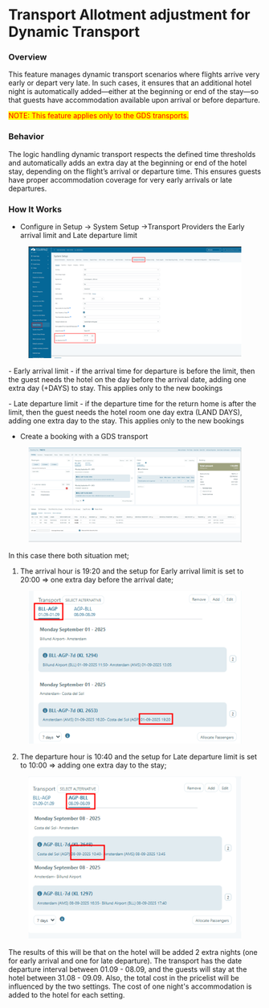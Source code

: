 # Transport Allotment adjustment for Dynamic Transport

### Overview

This feature manages dynamic transport scenarios where flights arrive very early or depart very late. In such cases, it ensures that an additional hotel night is automatically added—either at the beginning or end of the stay—so that guests have accommodation available upon arrival or before departure.

<mark style="color:red;">NOTE: This feature applies only to the GDS transports.</mark>

### Behavior

The logic handling dynamic transport respects the defined time thresholds and automatically adds an extra day at the beginning or end of the hotel stay, depending on the flight’s arrival or departure time. This ensures guests have proper accommodation coverage for very early arrivals or late departures.

### How It Works

* Configure in Setup -> System Setup ->Transport Providers the Early arrival limit and Late departure limit

<figure><img src="../../.gitbook/assets/image (2) (1) (1) (1) (1) (1) (1) (1) (1) (1) (1) (1) (1) (1) (1) (1) (1) (1) (1).png" alt=""><figcaption></figcaption></figure>

&#x20;       \- Early arrival limit - if the arrival time for departure is before the limit, then the guest needs the hotel on the day before the arrival date, adding one extra day (+DAYS) to stay. This applies only to the new bookings

&#x20;      \- Late departure limit - if the departure time for the return home is after the limit, then the guest needs the hotel room one day extra (LAND DAYS), adding one extra day to the stay. This applies only to the new bookings

* Create a booking with a GDS transport

<figure><img src="../../.gitbook/assets/image (3) (1) (1) (1) (1) (1) (1) (1) (1) (1) (1) (1) (1) (1) (1).png" alt=""><figcaption></figcaption></figure>

In this case there both situation met;

1. The arrival hour is 19:20 and the setup for Early arrival limit is set to 20:00 ⇒ one extra day before the arrival date;

<figure><img src="../../.gitbook/assets/image (4) (1) (1) (1) (1) (1) (1) (1) (1) (1).png" alt=""><figcaption></figcaption></figure>

2. The departure hour is 10:40 and the setup for Late departure limit is set to 10:00 ⇒ adding one extra day to the stay;

<figure><img src="../../.gitbook/assets/image (5) (1) (1) (1) (1) (1) (1) (1).png" alt=""><figcaption></figcaption></figure>

The results of  this will be that on the hotel will be added 2 extra nights (one for early arrival and one for late departure). The transport has the date departure interval between 01.09 - 08.09, and the guests will stay at the hotel between 31.08 - 09.09.  Also, the total cost in the pricelist will be influenced by the two settings. The cost of one night's accommodation is added to the hotel for each setting.

